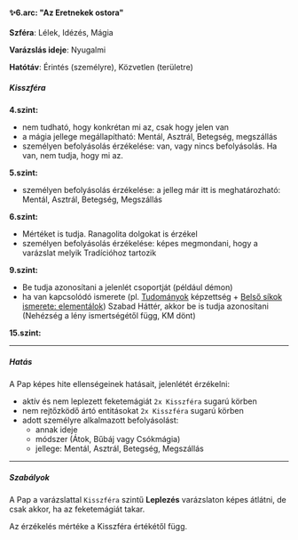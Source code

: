 #### ✨6.arc: "Az Eretnekek ostora"

**Szféra**: Lélek, Idézés, Mágia

**Varázslás ideje**: Nyugalmi

**Hatótáv**: Érintés (személyre), Közvetlen (területre)

##### Kisszféra

**4.szint:**
- nem tudható, hogy konkrétan mi az, csak hogy jelen van
- a mágia jellege megállapítható: Mentál, Asztrál, Betegség, megszállás
- személyen befolyásolás érzékelése: van, vagy nincs befolyásolás. Ha van, nem tudja, hogy mi az.

**5.szint:**
- személyen befolyásolás érzékelése: a jelleg már itt is meghatározható: Mentál, Asztrál, Betegség, Megszállás

**6.szint:**
- Mértéket is tudja. Ranagolita dolgokat is érzékel
- személyen befolyásolás érzékelése: képes megmondani, hogy a varázslat melyik Tradícióhoz tartozik

**9.szint:**
- Be tudja azonosítani a jelenlét csoportját (például démon)
- ha van kapcsolódó ismerete (pl. [Tudományok](../../kepzettsegek.tudomanyos/tudomanyok.md) képzettség + [Belső síkok ismerete: elementálok](../../fortelyok.misztikus/belso_sikok_lenyeinek_ismerete.md)) Szabad Háttér, akkor be is tudja azonosítani (Nehézség a lény ismertségétől függ, KM dönt)

**15.szint:** 


---
##### Hatás

A Pap képes hite ellenségeinek hatásait, jelenlétét érzékelni:
- aktív és nem leplezett feketemágiát `2x Kisszféra` sugarú körben
- nem rejtőzködő ártó entitásokat `2x Kisszféra` sugarú körben
- adott személyre alkalmazott befolyásolást:
  - annak ideje
  - módszer (Átok, Bűbáj vagy Csókmágia)
  - jellege: Mentál, Asztrál, Betegség, Megszállás


---
##### Szabályok

A Pap a varázslattal `Kisszféra` szintű **Leplezés** varázslaton képes átlátni, de csak akkor, ha az feketemágiát takar.

Az érzékelés mértéke a Kisszféra értékétől függ.
